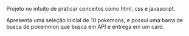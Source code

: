 Projeto no intuito de praticar conceitos como html, css e javascript.

Apresenta uma seleção inicial de 10 pokemons, e possui uma barra de busca de pokemmon que busca em API e entrega em um card.
